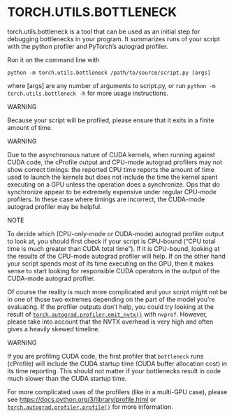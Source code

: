 
# TORCH.UTILS.BOTTLENECK

torch.utils.bottleneck is a tool that can be used as an initial step for debugging bottlenecks in your program. It summarizes runs of your script with the python profiler and PyTorch’s autograd profiler.

Run it on the command line with

```
python -m torch.utils.bottleneck /path/to/source/script.py [args]
```

where [args] are any number of arguments to script.py, or run `python -m torch.utils.bottleneck -h` for more usage instructions.

WARNING

Because your script will be profiled, please ensure that it exits in a finite amount of time.

WARNING

Due to the asynchronous nature of CUDA kernels, when running against CUDA code, the cProfile output and CPU-mode autograd profilers may not show correct timings: the reported CPU time reports the amount of time used to launch the kernels but does not include the time the kernel spent executing on a GPU unless the operation does a synchronize. Ops that do synchronize appear to be extremely expensive under regular CPU-mode profilers. In these case where timings are incorrect, the CUDA-mode autograd profiler may be helpful.

NOTE

To decide which (CPU-only-mode or CUDA-mode) autograd profiler output to look at, you should first check if your script is CPU-bound (“CPU total time is much greater than CUDA total time”). If it is CPU-bound, looking at the results of the CPU-mode autograd profiler will help. If on the other hand your script spends most of its time executing on the GPU, then it makes sense to start looking for responsible CUDA operators in the output of the CUDA-mode autograd profiler.

Of course the reality is much more complicated and your script might not be in one of those two extremes depending on the part of the model you’re evaluating. If the profiler outputs don’t help, you could try looking at the result of [`torch.autograd.profiler.emit_nvtx()`](https://pytorch.org/docs/stable/autograd.html#torch.autograd.profiler.emit_nvtx) with `nvprof`. However, please take into account that the NVTX overhead is very high and often gives a heavily skewed timeline.

WARNING

If you are profiling CUDA code, the first profiler that `bottleneck` runs (cProfile) will include the CUDA startup time (CUDA buffer allocation cost) in its time reporting. This should not matter if your bottlenecks result in code much slower than the CUDA startup time.

For more complicated uses of the profilers (like in a multi-GPU case), please see <https://docs.python.org/3/library/profile.html> or [`torch.autograd.profiler.profile()`](https://pytorch.org/docs/stable/autograd.html#torch.autograd.profiler.profile) for more information.
